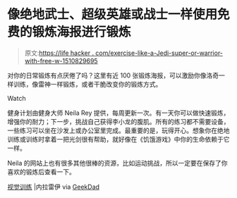 # 像绝地武士、超级英雄或战士一样使用免费的锻炼海报进行锻炼

> 原文:[https://life hacker . com/exercise-like-a-Jedi-super-or-warrior-with-free-w-1510829695](https://lifehacker.com/exercise-like-a-jedi-superhero-or-warrior-with-free-w-1510829695)

对你的日常锻炼有点厌倦了吗？这里有近 100 张锻炼海报，可以激励你像洛奇一样训练，像雷神一样锻炼，或者干脆改变你的锻炼方式。

Watch

健身计划由健身大师 Neila Rey 提供，每周更新一次。有一天你可以做快速锻炼，增强你的耐力；下一步，挑战自己获得李小龙的腹肌。所有的练习都不需要设备，一些练习可以坐在沙发上或办公室里完成。最重要的是，玩得开心。想象你在绝地训练或训练时拿着一把光剑很有帮助，就好像在《饥饿游戏》中你的生命依赖于它一样。

Neila 的网站上也有很多其他很棒的资源，比如运动挑战，所以一定要在保存了你喜欢的锻炼后查看一下。

[视觉训练](http://neilarey.com/workouts.html) |内拉雷伊 via [GeekDad](http://geekdad.com/2014/01/keep-resolve-jedi-workout/)